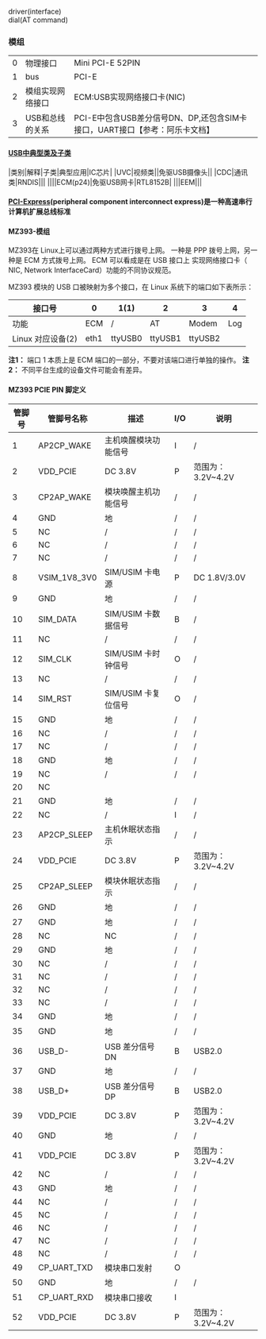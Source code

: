 driver\(interface\)\
dial\(AT command\)

### 模组
||||
|--|--|--|
|0|物理接口|Mini PCI-E 52PIN|
|1|bus|PCI-E|
|2|模组实现网络接口|ECM:USB实现网络接口卡\(NIC\)|
|3|USB和总线的关系|PCI-E中包含USB差分信号DN、DP,还包含SIM卡接口，UART接口【参考：阿乐卡文档】|
#### [USB中典型类及子类](https://blog.csdn.net/weijory/article/details/75570597)
|类别|解释|子类|典型应用|IC芯片|
|UVC|视频类||免驱USB摄像头||
|CDC|通讯类|RNDIS|||
||||ECM\(p24\)|免驱USB网卡|RTL8152B|
|||EEM|||

#### [PCI-Express](https://baike.baidu.com/item/PCI-Express)(peripheral component interconnect express)是一种高速串行计算机扩展总线标准

#### MZ393-模组

MZ393在 Linux上可以通过两种方式进行拨号上网。
一种是 PPP 拨号上网，另一种是 ECM 方式拨号上网。 ECM 可以看成是在 USB 接口上
实现网络接口卡（ NIC, Network InterfaceCard）功能的不同协议规范。

MZ393 模块的 USB 口被映射为多个接口，在 Linux 系统下的端口如下表所示：

|接口号|0|1\(1\)|2|3|4|
|--|--|--|--|--|--|
|功能|ECM|\/|AT|Modem|Log|
|Linux 对应设备\(2\)|eth1|ttyUSB0|ttyUSB1|ttyUSB2|

**注1：** 端口 1 本质上是 ECM 端口的一部分，不要对该端口进行单独的操作。
**注2：** 不同平台生成的设备文件可能会有差异。

#### MZ393 PCIE PIN 脚定义
|管脚号|管脚号名称|描述|I/O|说明|
|--|--|--|--|--|
|1|AP2CP_WAKE|主机唤醒模块功能信号|I|/|
2|VDD_PCIE|DC 3.8V|P|范围为： 3.2V~4.2V
3|CP2AP_WAKE|模块唤醒主机功能信号|/|/
4|GND|地|/|/
5|NC|/|/|/
6|NC|/|/|/
7|NC|/|/|/
8|VSIM_1V8_3V0|SIM/USIM 卡电源|P|DC 1.8V/3.0V
9|GND|地|/|/
10|SIM_DATA|SIM/USIM 卡数据信号|B|/
11|NC|/|/|/
12|SIM_CLK|SIM/USIM 卡时钟信号|O|/
13|NC|/|/|/
14|SIM_RST|SIM/USIM 卡复位信号|O|/
15|GND|地|/|/
16|NC|/|/|/
17|NC|/|/|/
18|GND|地|/|/
19|NC|/|/|/
20|NC|||
21|GND|地|/|/
22|NC|/|I|/
23|AP2CP_SLEEP|主机休眠状态指示|/|/
24|VDD_PCIE|DC 3.8V|P|范围为： 3.2V~4.2V
25|CP2AP_SLEEP|模块休眠状态指示|/|/
26|GND|地|/|/
27|GND|地|/|/
28|NC|NC|/|/
29|GND|地|/|/
30|NC|/|/|/
31|NC|/|/|/
32|NC|/|/|/
33|NC|/|/|/
34|GND|地|/|/
35|GND|地|/|/
36|USB_D-|USB 差分信号 DN|B|USB2.0
37|GND|地|/|/
38|USB_D+|USB 差分信号 DP|B|USB2.0
39|VDD_PCIE|DC 3.8V|P|范围为： 3.2V~4.2V
40|GND|地|/|/
41|VDD_PCIE|DC 3.8V|P|范围为： 3.2V~4.2V
42|NC|/|/|/
43|GND|地|/|/
44|NC|/|/|/
45|NC|/|/|/
46|NC|/|/|/
47|NC|/|/|/
48|NC|/|/|/
49|CP_UART_TXD|模块串口发射|O
50|GND|地|/|/
51|CP_UART_RXD|模块串口接收|I
52|VDD_PCIE|DC 3.8V|P|范围为： 3.2V~4.2V
